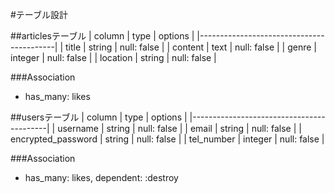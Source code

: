 #テーブル設計


##articlesテーブル
|   column   |   type     | options        |
|------------------------------------------|
| title      |  string    | null: false    |
| content    |  text      | null: false    |
| genre      |  integer   | null: false    |
| location   |  string    | null: false    |

###Association
- has_many: likes


##usersテーブル
|   column   |   type     | options        |
|------------------------------------------|
| username   |  string    | null: false    |
| email      |  string    | null: false    |
| encrypted_password |  string    | null: false    |
| tel_number | integer    |  null: false   |

###Association
- has_many: likes, dependent: :destroy


